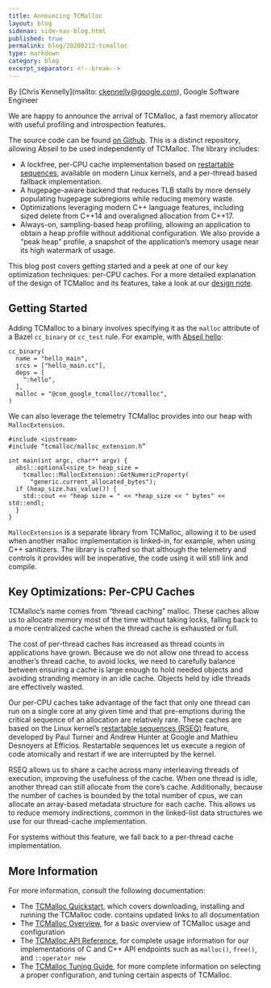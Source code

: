 ```yaml
---
title: Announcing TCMalloc
layout: blog
sidenav: side-nav-blog.html
published: true
permalink: blog/20200212-tcmalloc
type: markdown
category: blog
excerpt_separator: <!--break-->
---
```


By [Chris Kennelly](mailto: ckennelly@google.com), Google Software Engineer

We are happy to announce the arrival of TCMalloc, a fast memory allocator with
useful profiling and introspection features.

The source code can be found [on Github][tcmalloc-github]. This is a distinct
repository, allowing Abseil to be used independently of TCMalloc. The library
includes:

* A lockfree, per-CPU cache implementation based on [restartable sequences][resq],
 available on modern Linux kernels, and a per-thread based fallback
 implementation.
* A hugepage-aware backend that reduces TLB stalls by more densely populating
  hugepage subregions while reducing memory waste.
* Optimizations leveraging modern C++ language features, including sized
  delete from C++14 and overaligned allocation from C++17.
* Always-on, sampling-based heap profiling, allowing an application to obtain
  a heap profile without additional configuration. We also provide a “peak
  heap” profile, a snapshot of the application’s memory usage near its high
  watermark of usage.

<!--break-->

This blog post covers getting started and a peek at one of our key optimization
techniques: per-CPU caches. For a more detailed explanation of the design of
TCMalloc and its features, take a look at our [design note][design-note].
 
## Getting Started

Adding TCMalloc to a binary involves specifying it as the `malloc` attribute of
a Bazel `cc_binary` or `cc_test` rule. For example, with
[Abseil hello][abseil-hello]:

```
cc_binary(
  name = "hello_main",
  srcs = ["hello_main.cc"],
  deps = [
    ":hello",
  ],
  malloc = "@com_google_tcmalloc//tcmalloc",
)
```

We can also leverage the telemetry TCMalloc provides into our
heap with `MallocExtension`.

```
#include <iostream>
#include “tcmalloc/malloc_extension.h”

int main(int argc, char** argv) { 
  absl::optional<size_t> heap_size =
    tcmalloc::MallocExtension::GetNumericProperty(
      "generic.current_allocated_bytes");
  if (heap_size.has_value()) {
    std::cout << "heap size = " << *heap_size << " bytes" << std::endl;
  }
}
```

`MallocExtension` is a separate library from TCMalloc, allowing it to be
used when another malloc implementation is linked-in, for example, when
using C++ sanitizers. The library is crafted so that although the
telemetry and controls it provides will be inoperative, the code using
it will still link and compile.

## Key Optimizations: Per-CPU Caches

TCMalloc’s name comes from “thread caching” malloc. These caches allow us
to allocate memory most of the time without taking locks, falling back to
a more centralized cache when the thread cache is exhausted or full.

The cost of per-thread caches has increased as thread counts in applications
have grown. Because we do not allow one thread to access another’s thread
cache, to avoid locks, we need to carefully balance between ensuring a cache
is large enough to hold needed objects and avoiding stranding memory in an
idle cache. Objects held by idle threads are effectively wasted.

Our per-CPU caches take advantage of the fact that only one thread can run
on a single core at any given time and that pre-emptions during the critical
sequence of an allocation are relatively rare. These caches are based on the
Linux kernel’s [restartable sequences (RSEQ)][resq] feature, developed by
Paul Turner and Andrew Hunter at Google and Mathieu Desnoyers at Efficios.
Restartable sequences let us execute a region of code atomically and restart
if we are interrupted by the kernel.

RSEQ allows us to share a cache across many interleaving threads of execution,
improving the usefulness of the cache. When one thread is idle, another thread
can still allocate from the core’s cache. Additionally, because the number of
caches is bounded by the total number of cpus, we can allocate an array-based
metadata structure for each cache. This allows us to reduce memory indirections,
common in the linked-list data structures we use for our thread-cache
implementation.

For systems without this feature, we fall back to a per-thread cache
implementation.

## More Information

For more information, consult the following documentation:

* The [TCMalloc Quickstart][quickstart], which covers downloading, installing
  and running the TCMalloc code. contains updated links to all documentation
* The [TCMalloc Overview][overview], for a basic overview of TCMalloc usage
  and configuration
* The [TCMalloc API Reference][reference], for complete usage information for
  our implementations of C and C++ API endpoints such as `malloc()`, `free()`,
  and `::operator new`
* The [TCMalloc Tuning Guide][tuning], for more complete information on
  selecting a proper configuration, and tuning certain aspects of TCMalloc.

[tcmalloc-github]: https://github.com/google/tcmalloc
[resq]: https://blog.linuxplumbersconf.org/2013/ocw/system/presentations/1695/original/LPC%20-%20PerCpu%20Atomics.pdf
[design-note]: https://google.github.io/tcmalloc/design
[abseil-hello]: https://github.com/abseil/abseil-hello
[quickstart]: https://google.github.io/tcmalloc/quickstart
[overview]: https://google.github.io/tcmalloc/overview
[reference]: https://google.github.io/tcmalloc/reference
[tuning]: https://google.github.io/tcmalloc/tuning
